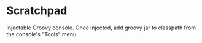 # Scratchpad

Injectable Groovy console. Once injected, add groovy jar to classpath 
from the console's "Tools" menu.
